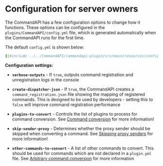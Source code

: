 # Configuration for server owners

The CommandAPI has a few configuration options to change how it functions. These options can be configured in the `plugins/CommandAPI/config.yml` file, which is generated automatically when the CommandAPI runs for the first time.

The default `config.yml` is shown below:

```yaml
{{#include ../../CommandAPI/commandapi-plugin/src/main/resources/config.yml}}
```

**Configuration settings:**

- **`verbose-outputs`** - If `true`, outputs command registration and unregistration logs in the console

- **`create-dispatcher-json`** - If `true`, the CommandAPI creates a `command_registration.json` file showing the mapping of registered commands. This is designed to be used by developers - setting this to `false` will improve command registration performance

- **`plugins-to-convert`** - Controls the list of plugins to process for command conversion. See [Command conversion](./conversionforowners.md) for more information!

- **`skip-sender-proxy`** - Determines whether the proxy sender should be skipped when converting a command. See [Skipping proxy senders](./skippingproxysenders.md) for more information!

- **`other-commands-to-convert`** - A list of other commands to convert. This should be used for commands which are not declared in a `plugin.yml` file. See [Arbitrary command conversion](./conversionforownerssingle.md#arbitrary-command-conversion) for more information